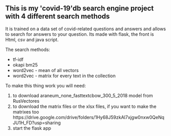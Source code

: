 ## This is my 'covid-19'db search engine project with 4 different search methods

It is trained on a data set of covid-related questions and answers and allows to search for answers to your question.
Its made with flask, the front is Html, csv and java script.

The search methods:
* tf-idf
* okapi bm25
* word2vec - mean of all vectors
* word2vec - matrix for every text in the collection

To make this thing work you will need:
<ol>
<li>to download araneum_none_fasttextcbow_300_5_2018 model from RusVectores</li>
<li>to download the matrix files or the xlsx files, if you want to make the matrixes too https://drive.google.com/drive/folders/1Hy68J59zkAI7xjgw0nxw0QeNqJU1H_FD?usp=sharing</li>
<li>start the flask app</li>
</ol>
